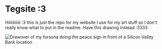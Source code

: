 # Tegsite :3

Hiiiiiiiiiiii :3 this is just the repo for my website I use for my art stuff so I don't really know what to put in the readme. Have this drawing instead :3333

![Drawover of my fursona doing the peace sign in front of a Silicon Valley Bank location](https://i.imgur.com/38hMXIZ.jpg)